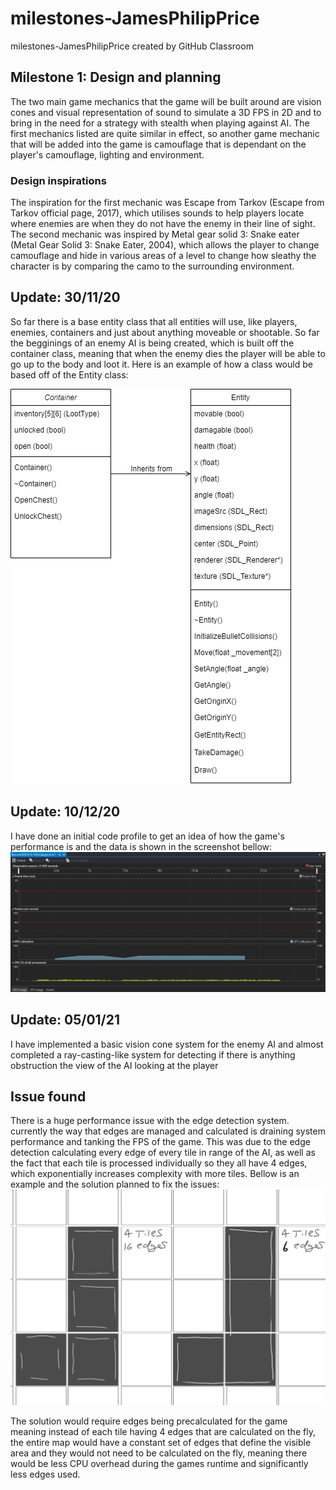 # milestones-JamesPhilipPrice
milestones-JamesPhilipPrice created by GitHub Classroom
## Milestone 1: Design and planning
The two main game mechanics that the game will be built around are vision cones and visual representation of sound to simulate a 3D FPS in 2D and to bring in the need for a strategy with stealth when playing against AI. The first mechanics listed are quite similar in effect, so another game mechanic that will be added into the game is camouflage that is dependant on the player's camouflage, lighting and environment.

### Design inspirations
The inspiration for the first mechanic was Escape from Tarkov (Escape from Tarkov official page, 2017), which utilises sounds to help players locate where enemies are when they do not have the enemy in their line of sight.
The second mechanic was inspired by Metal gear solid 3: Snake eater (Metal Gear Solid 3: Snake Eater, 2004), which allows the player to change camouflage and hide in various areas of a level to change how sleathy the character is by comparing the camo to the surrounding environment.

## Update: 30/11/20
So far there is a base entity class that all entities will use, like players, enemies, containers and just about anything moveable or shootable.
So far the begginings of an enemy AI is being created, which is built off the container class, meaning that when the enemy dies the player will be able to go up to the body and loot it.
Here is an example of how a class would be based off of the Entity class:

<img src="Documentation_assets/diagrams/class.png?raw=true"/>

## Update: 10/12/20
I have done an initial code profile to get an idea of how the game's performance is and the data is shown in the screenshot bellow:
<img src="Documentation_assets/diagrams/codeProfile1.png?raw=true"/>

## Update: 05/01/21
I have implemented a basic vision cone system for the enemy AI and almost completed a ray-casting-like system for detecting if there is anything obstruction the view of the AI looking at the player

## Issue found
There is a huge performance issue with the edge detection system. currently the way that edges are managed and calculated is draining system performance and tanking the FPS of the game. This was due to the edge detection calculating every edge of every tile in range of the AI, as well as the fact that each tile is processed individually so they all have 4 edges, which exponentially increases complexity with more tiles. Bellow is an example and the solution planned to fix the issues:
<img src="Documentation_assets/diagrams/demo.png?raw=true"/>

The solution would require edges being precalculated for the game meaning instead of each tile having 4 edges that are calculated on the fly, the entire map would have a constant set of edges that define the visible area and they would not need to be calculated on the fly, meaning there would be less CPU overhead during the games runtime and significantly less edges used.
